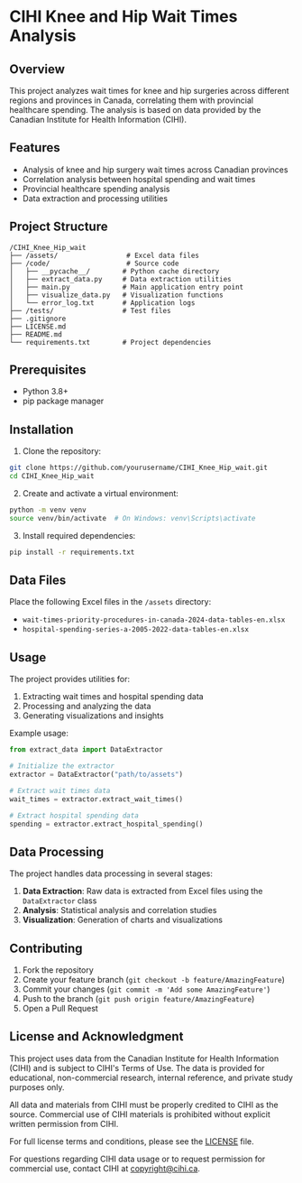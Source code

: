 # CIHI Knee and Hip Wait Times Analysis

## Overview
This project analyzes wait times for knee and hip surgeries across different regions and provinces in Canada, correlating them with provincial healthcare spending. The analysis is based on data provided by the Canadian Institute for Health Information (CIHI).

## Features
- Analysis of knee and hip surgery wait times across Canadian provinces
- Correlation analysis between hospital spending and wait times
- Provincial healthcare spending analysis
- Data extraction and processing utilities

## Project Structure
```
/CIHI_Knee_Hip_wait
├── /assets/                 # Excel data files
├── /code/                   # Source code
│   ├── __pycache__/        # Python cache directory
│   ├── extract_data.py     # Data extraction utilities
│   ├── main.py             # Main application entry point
│   ├── visualize_data.py   # Visualization functions
│   └── error_log.txt       # Application logs
├── /tests/                 # Test files
├── .gitignore
├── LICENSE.md              
├── README.md               
└── requirements.txt        # Project dependencies
```

## Prerequisites
- Python 3.8+
- pip package manager

## Installation

1. Clone the repository:
```bash
git clone https://github.com/yourusername/CIHI_Knee_Hip_wait.git
cd CIHI_Knee_Hip_wait
```

2. Create and activate a virtual environment:
```bash
python -m venv venv
source venv/bin/activate  # On Windows: venv\Scripts\activate
```

3. Install required dependencies:
```bash
pip install -r requirements.txt
```

## Data Files
Place the following Excel files in the `/assets` directory:
- `wait-times-priority-procedures-in-canada-2024-data-tables-en.xlsx`
- `hospital-spending-series-a-2005-2022-data-tables-en.xlsx`

## Usage

The project provides utilities for:
1. Extracting wait times and hospital spending data
2. Processing and analyzing the data
3. Generating visualizations and insights

Example usage:
```python
from extract_data import DataExtractor

# Initialize the extractor
extractor = DataExtractor("path/to/assets")

# Extract wait times data
wait_times = extractor.extract_wait_times()

# Extract hospital spending data
spending = extractor.extract_hospital_spending()
```

## Data Processing

The project handles data processing in several stages:

1. **Data Extraction**: Raw data is extracted from Excel files using the `DataExtractor` class
2. **Analysis**: Statistical analysis and correlation studies
3. **Visualization**: Generation of charts and visualizations

## Contributing

1. Fork the repository
2. Create your feature branch (`git checkout -b feature/AmazingFeature`)
3. Commit your changes (`git commit -m 'Add some AmazingFeature'`)
4. Push to the branch (`git push origin feature/AmazingFeature`)
5. Open a Pull Request

## License and Acknowledgment
This project uses data from the Canadian Institute for Health Information (CIHI) and is subject to CIHI's Terms of Use. The data is provided for educational, non-commercial research, internal reference, and private study purposes only.

All data and materials from CIHI must be properly credited to CIHI as the source. Commercial use of CIHI materials is prohibited without explicit written permission from CIHI.

For full license terms and conditions, please see the [LICENSE](LICENSE.md) file.

For questions regarding CIHI data usage or to request permission for commercial use, contact CIHI at copyright@cihi.ca.